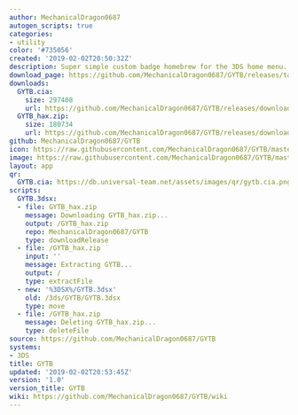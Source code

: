 ```yaml
---
author: MechanicalDragon0687
autogen_scripts: true
categories:
- utility
color: '#735056'
created: '2019-02-02T20:50:32Z'
description: Super simple custom badge homebrew for the 3DS home menu.
download_page: https://github.com/MechanicalDragon0687/GYTB/releases/tag/1.0
downloads:
  GYTB.cia:
    size: 297408
    url: https://github.com/MechanicalDragon0687/GYTB/releases/download/1.0/GYTB.cia
  GYTB_hax.zip:
    size: 180734
    url: https://github.com/MechanicalDragon0687/GYTB/releases/download/1.0/GYTB_hax.zip
github: MechanicalDragon0687/GYTB
icon: https://raw.githubusercontent.com/MechanicalDragon0687/GYTB/master/resources/icon.png
image: https://raw.githubusercontent.com/MechanicalDragon0687/GYTB/master/resources/banner.png
layout: app
qr:
  GYTB.cia: https://db.universal-team.net/assets/images/qr/gytb.cia.png
scripts:
  GYTB.3dsx:
  - file: GYTB_hax.zip
    message: Downloading GYTB_hax.zip...
    output: /GYTB_hax.zip
    repo: MechanicalDragon0687/GYTB
    type: downloadRelease
  - file: /GYTB_hax.zip
    input: ''
    message: Extracting GYTB...
    output: /
    type: extractFile
  - new: '%3DSX%/GYTB.3dsx'
    old: /3ds/GYTB/GYTB.3dsx
    type: move
  - file: /GYTB_hax.zip
    message: Deleting GYTB_hax.zip...
    type: deleteFile
source: https://github.com/MechanicalDragon0687/GYTB
systems:
- 3DS
title: GYTB
updated: '2019-02-02T20:53:45Z'
version: '1.0'
version_title: GYTB
wiki: https://github.com/MechanicalDragon0687/GYTB/wiki
---
```

